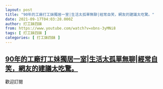 ```yaml
---
layout: post
title: "90年的工廠打工妹獨居一室|生活太孤單無聊|經常自笑，網友的建議太吃驚。"
date: 2021-09-17T04:03:28.000Z
author: 打工妹四妹
from: https://www.youtube.com/watch?v=xbns-3yMNi8
tags: [ 打工妹四妹 ]
categories: [ 打工妹四妹 ]
---
```

<!--1631851408000-->
[90年的工廠打工妹獨居一室|生活太孤單無聊|經常自笑，網友的建議太吃驚。](https://www.youtube.com/watch?v=xbns-3yMNi8)
------

<div>
歡迎訂閱
</div>
